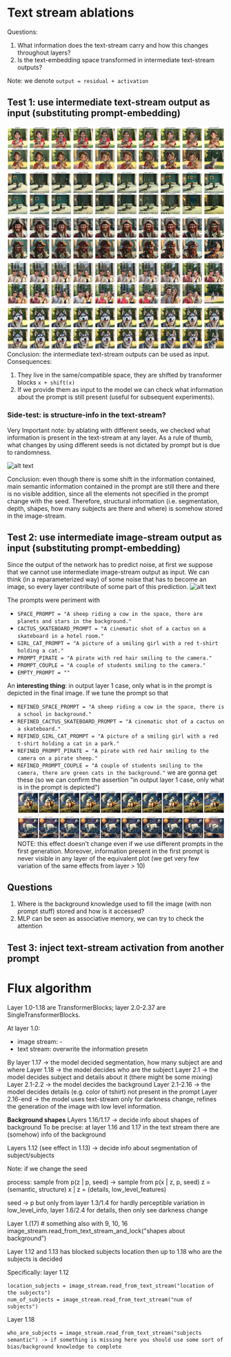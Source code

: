 # Text stream ablations
Questions:
1. What information does the text-stream carry and how this changes throughout layers?
2. Is the text-embedding space transformed in intermediate text-stream outputs? 

Note: we denote `output = residual + activation`


## Test 1: use intermediate text-stream output as input (substituting prompt-embedding)
![alt text](image-6.png)
![alt text](image-7.png)
![alt text](image-8.png)
![alt text](image-9.png)
![alt text](image-10.png)
Conclusion: the intermediate text-stream outputs can be used as input. Consequences:
1. They live in the same/compatible space, they are shifted by transformer blocks `x + shift(x)`
2. If we provide them as input to the model we can check what information about the prompt is still present (useful for subsequent experiments).

### Side-test: is structure-info in the text-stream?
Very Important note: by ablating with different seeds, we checked what information is present in the text-stream at any layer. As a rule of thumb, what changes by using different seeds is not dictated by prompt but is due to randomness. 

![alt text](image-12.png)

Conclusion: even though there is some shift in the information contained, main semantic information contained in the prompt are still there and there is no visible addition, since all the elements not specified in the prompt change with the seed. Therefore, structural information (i.e. segmentation, depth, shapes, how many subjects are there and where) is somehow stored in the image-stream.

## Test 2: use intermediate image-stream output as input (substituting prompt-embedding)
Since the output of the network has to predict noise, at first we suppose that we cannot use intermediate image-stream output as input.
We can think (in a reparameterized way) of some noise that has to become an image, so every layer contribute of some part of this prediction.
![alt text](image-11.png)

The prompts were
periment with
- `SPACE_PROMPT = "A sheep riding a cow in the space, there are planets and stars in the background."`
- `CACTUS_SKATEBOARD_PROMPT = "A cinematic shot of a cactus on a skateboard in a hotel room."`
- `GIRL_CAT_PROMPT = "A picture of a smiling girl with a red t-shirt holding a cat."`
- `PROMPT_PIRATE = "A pirate with red hair smiling to the camera."`
- `PROMPT_COUPLE = "A couple of students smiling to the camera."`
- `EMPTY_PROMPT = ""`

An **interesting thing**: in output layer 1 case, only what is in the prompt is depicted in the final image. 
If we tune the prompt so that 
- `REFINED_SPACE_PROMPT = "A sheep riding a cow in the space, there is a school in background."`
- `REFINED_CACTUS_SKATEBOARD_PROMPT = "A cinematic shot of a cactus on a skateboard."`
- `REFINED_GIRL_CAT_PROMPT = "A picture of a smiling girl with a red t-shirt holding a cat in a park."`
- `REFINED_PROMPT_PIRATE = "A pirate with red hair smiling to the camera on a pirate sheep."`
- `REFINED_PROMPT_COUPLE = "A couple of students smiling to the camera, there are green cats in the background."`
we are gonna get these (so we can confirm the assertion "in output layer 1 case, only what is in the prompt is depicted")
![alt text](image-13.png)
NOTE: this effect doesn't change even if we use different prompts in the first generation. 
Moreover, information present in the first prompt is never visible in any layer of the equivalent plot (we get very few variation of the same effects from layer > 10)


## Questions 
1. Where is the background knowledge used to fill the image (with non prompt stuff) stored and how is it accessed?
2. MLP can be seen as associative memory, we can try to check the attention 

## Test 3: inject text-stream activation from another prompt


# Flux algorithm
Layer 1.0-1.18 are TransformerBlocks; layer 2.0-2.37 are SingleTransformerBlocks.

At layer 1.0:
- image stream: -
- text stream: overwrite the information presetn


By layer 1.17 -> the model decided segmentation, how many subject are and where
Layer 1.18  -> the model decides who are the subject
Layer 2.1 -> the model decides subject and details about it (there might be some mixing)
Layer 2.1-2.2 -> the model decides the background
Layer 2.1-2.16 -> the model decides details (e.g. color of tshirt) not present in the prompt
Layer 2.16-end -> the model uses text-stream only for darkness change, refines the generation of the image with low level information.

**Background shapes**
LAyers 1.16/1.17 -> decide info about shapes of background
To be precise: at layer 1.16 and 1.17 in the text stream there are (somehow) info of the background

Layers 1.12 (see effect in 1.13) -> decide info about segmentation of subject/subjects

Note: if we change the seed 

process: sample from p(z | p, seed) -> sample from p(x | z, p, seed)
z = (semantic, structure)
x | z = (details, low_level_features)


seed -> p   but only from layer 1.3/1.4 for hardly perceptible variation in low_level_info, layer 1.6/2.4 for details, then only see darkness change



Layer 1.(17) # something also with 9, 10, 16
image_stream.read_from_text_stream_and_lock("shapes about background")


Layer 1.12 and 1.13 has blocked subjects location 
then up to 1.18 who are the subjects is decided

Specifically: layer 1.12
```
location_subjects = image_stream.read_from_text_stream("location of the subjects")
num_of_subjects = image_stream.read_from_text_stream("num of subjects")
```

Layer 1.18
```
who_are_subjects = image_stream.read_from_text_stream("subjects semantic") -> if something is missing here you should use some sort of bias/background knowledge to complete
```